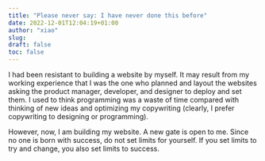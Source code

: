 ```yaml
---
title: "Please never say: I have never done this before"
date: 2022-12-01T12:04:19+01:00
author: "xiao"
slug:
draft: false
toc: false
---
```

I had been resistant to building a website by myself. It may result from my working experience that I was the one who planned and layout the websites asking the product manager, developer, and designer to deploy and set them. I used to think programming was a waste of time compared with thinking of new ideas and optimizing my copywriting (clearly, I prefer copywriting to designing or programming). 

However, now, I am building my website. A new gate is open to me.
Since no one is born with success, do not set limits for yourself. If you set limits to try and change, you also set limits to success.